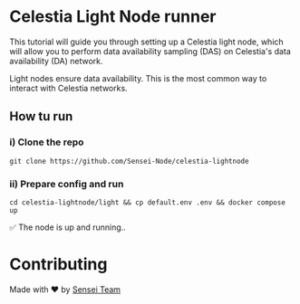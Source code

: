 # Celestia Light Node runner

This tutorial will guide you through setting up a Celestia light node, which will allow you to perform data availability sampling (DAS) on Celestia's data availability (DA) network.

Light nodes ensure data availability. This is the most common way to interact with Celestia networks.

## How tu run

### i) Clone the repo 

```shell
git clone https://github.com/Sensei-Node/celestia-lightnode
```

### ii) Prepare config and run

```shell
cd celestia-lightnode/light && cp default.env .env && docker compose up
```

✅ The node is up and running..

# Contributing
 
Made with ❤️ by [Sensei Team](https://github.com/orgs/Sensei-Node/people)